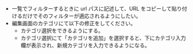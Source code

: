 - 一覧でフィルターするときに url パスに記述して、URL をコピーして貼り付けるだけでそのフィルターが適応されるようにしたい。
- 編集画面のカテゴリにて以下の修正をしてください。
  - カテゴリ選択をできるようにする。
  - カテゴリ選択にて「カテゴリを追加」を選択すると、下にカテゴリ入力欄が表示され、新規カテゴリを入力できるようになる。
